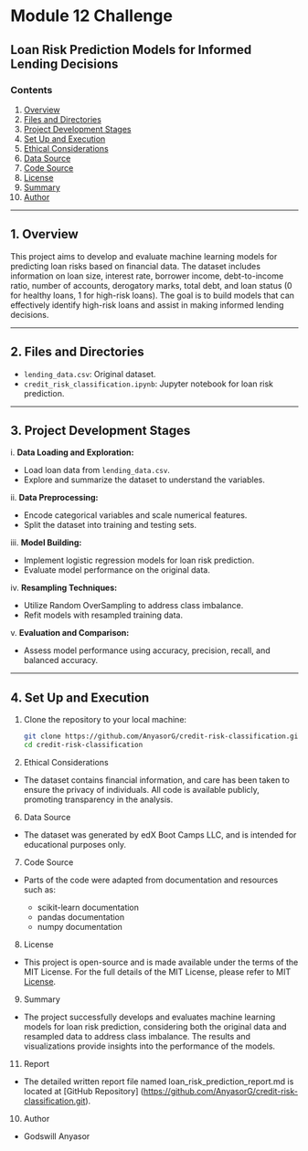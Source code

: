 # Module 12 Challenge

## Loan Risk Prediction Models for Informed Lending Decisions

### Contents

1. [Overview](#overview)
2. [Files and Directories](#files-and-directories)
3. [Project Development Stages](#project-development-stages)
4. [Set Up and Execution](#set-up-and-execution)
5. [Ethical Considerations](#ethical-considerations)
6. [Data Source](#data-source)
7. [Code Source](#code-source)
8. [License](#license)
9. [Summary](#summary)
10. [Author](#author)

---

## 1. Overview

This project aims to develop and evaluate machine learning models for predicting loan risks based on financial data. The dataset includes information on loan size, interest rate, borrower income, debt-to-income ratio, number of accounts, derogatory marks, total debt, and loan status (0 for healthy loans, 1 for high-risk loans). The goal is to build models that can effectively identify high-risk loans and assist in making informed lending decisions.

---

## 2. Files and Directories

- `lending_data.csv`: Original dataset.
- `credit_risk_classification.ipynb`: Jupyter notebook for loan risk prediction.

---

## 3. Project Development Stages

i. **Data Loading and Exploration:**
   - Load loan data from `lending_data.csv`.
   - Explore and summarize the dataset to understand the variables.

ii. **Data Preprocessing:**
   - Encode categorical variables and scale numerical features.
   - Split the dataset into training and testing sets.

iii. **Model Building:**
   - Implement logistic regression models for loan risk prediction.
   - Evaluate model performance on the original data.

iv. **Resampling Techniques:**
   - Utilize Random OverSampling to address class imbalance.
   - Refit models with resampled training data.

v. **Evaluation and Comparison:**
   - Assess model performance using accuracy, precision, recall, and balanced accuracy.

---

## 4. Set Up and Execution

1. Clone the repository to your local machine:
   ```bash
   git clone https://github.com/AnyasorG/credit-risk-classification.git
   cd credit-risk-classification

5. Ethical Considerations

- The dataset contains financial information, and care has been taken to ensure the privacy of individuals. All code is available publicly, promoting transparency in the analysis.

6. Data Source

- The dataset was generated by edX Boot Camps LLC, and is intended for educational purposes only.

7. Code Source

- Parts of the code were adapted from documentation and resources such as:

    - scikit-learn documentation
    - pandas documentation
    - numpy documentation

8. License

- This project is open-source and is made available under the terms of the MIT License. For the full details of the MIT License, please refer to MIT [License](https://choosealicense.com/licenses/mit/).

9. Summary

- The project successfully develops and evaluates machine learning models for loan risk prediction, considering both the original data and resampled data to address class imbalance. The results and visualizations provide insights into the performance of the models.

11. Report

- The detailed written report file named loan_risk_prediction_report.md is located at [GitHub Repository] (https://github.com/AnyasorG/credit-risk-classification.git).

10. Author
- Godswill Anyasor 

